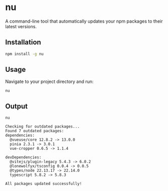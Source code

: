 # nu

A command-line tool that automatically updates your npm packages to their latest versions.

## Installation

```bash
npm install -g nu
```

## Usage

Navigate to your project directory and run:

```shellscript
nu
```

## Output

```plaintext
nu

Checking for outdated packages...
Found 7 outdated packages:
dependencies:
  @vueuse/core 12.8.2 -> 13.0.0
  pinia 2.3.1 -> 3.0.1
  vue-cropper 0.6.5 -> 1.1.4

devDependencies:
  @vitejs/plugin-legacy 5.4.3 -> 6.0.2
  @lonewolfyx/tsconfig 0.0.4 -> 0.0.5
  @types/node 22.13.17 -> 22.14.0
  typescript 5.8.2 -> 5.8.3

All packages updated successfully!
```

